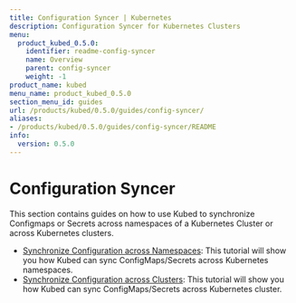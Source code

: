 ```yaml
---
title: Configuration Syncer | Kubernetes
description: Configuration Syncer for Kubernetes Clusters
menu:
  product_kubed_0.5.0:
    identifier: readme-config-syncer
    name: Overview
    parent: config-syncer
    weight: -1
product_name: kubed
menu_name: product_kubed_0.5.0
section_menu_id: guides
url: /products/kubed/0.5.0/guides/config-syncer/
aliases:
- /products/kubed/0.5.0/guides/config-syncer/README
info:
  version: 0.5.0
---
```


# Configuration Syncer

This section contains guides on how to use Kubed to synchronize Configmaps or Secrets across namespaces of a Kubernetes Cluster or across Kubernetes clusters.

- [Synchronize Configuration across Namespaces](/products/kubed/0.5.0/guides/config-syncer/intra-cluster): This tutorial will show you how Kubed can sync ConfigMaps/Secrets across Kubernetes namespaces.
- [Synchronize Configuration across Clusters](/products/kubed/0.5.0/guides/config-syncer/inter-cluster): This tutorial will show you how Kubed can sync ConfigMaps/Secrets across Kubernetes cluster.
